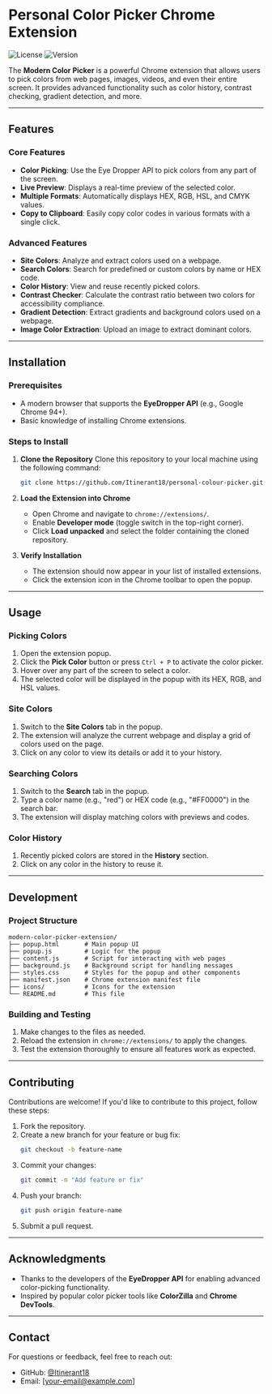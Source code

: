 # Personal  Color Picker Chrome Extension

![License](https://img.shields.io/badge/license-MIT-blue.svg) ![Version](https://img.shields.io/badge/version-1.0.0-green.svg)

The **Modern Color Picker** is a powerful Chrome extension that allows users to pick colors from web pages, images, videos, and even their entire screen. It provides advanced functionality such as color history, contrast checking, gradient detection, and more.

---

## Features

### Core Features
- **Color Picking**: Use the Eye Dropper API to pick colors from any part of the screen.
- **Live Preview**: Displays a real-time preview of the selected color.
- **Multiple Formats**: Automatically displays HEX, RGB, HSL, and CMYK values.
- **Copy to Clipboard**: Easily copy color codes in various formats with a single click.


### Advanced Features
- **Site Colors**: Analyze and extract colors used on a webpage.
- **Search Colors**: Search for predefined or custom colors by name or HEX code.
- **Color History**: View and reuse recently picked colors.
- **Contrast Checker**: Calculate the contrast ratio between two colors for accessibility compliance.
- **Gradient Detection**: Extract gradients and background colors used on a webpage.
- **Image Color Extraction**: Upload an image to extract dominant colors.

---

## Installation

### Prerequisites
- A modern browser that supports the **EyeDropper API** (e.g., Google Chrome 94+).
- Basic knowledge of installing Chrome extensions.

### Steps to Install
1. **Clone the Repository**
   Clone this repository to your local machine using the following command:
   ```bash
   git clone https://github.com/Itinerant18/personal-colour-picker.git
   ```

2. **Load the Extension into Chrome**
   - Open Chrome and navigate to `chrome://extensions/`.
   - Enable **Developer mode** (toggle switch in the top-right corner).
   - Click **Load unpacked** and select the folder containing the cloned repository.

3. **Verify Installation**
   - The extension should now appear in your list of installed extensions.
   - Click the extension icon in the Chrome toolbar to open the popup.

---

## Usage

### Picking Colors
1. Open the extension popup.
2. Click the **Pick Color** button or press `Ctrl + P` to activate the color picker.
3. Hover over any part of the screen to select a color.
4. The selected color will be displayed in the popup with its HEX, RGB, and HSL values.

### Site Colors
1. Switch to the **Site Colors** tab in the popup.
2. The extension will analyze the current webpage and display a grid of colors used on the page.
3. Click on any color to view its details or add it to your history.

### Searching Colors
1. Switch to the **Search** tab in the popup.
2. Type a color name (e.g., "red") or HEX code (e.g., "#FF0000") in the search bar.
3. The extension will display matching colors with previews and codes.

### Color History
1. Recently picked colors are stored in the **History** section.
2. Click on any color in the history to reuse it.

---

## Development

### Project Structure
```
modern-color-picker-extension/
├── popup.html       # Main popup UI
├── popup.js         # Logic for the popup
├── content.js       # Script for interacting with web pages
├── background.js    # Background script for handling messages
├── styles.css       # Styles for the popup and other components
├── manifest.json    # Chrome extension manifest file
├── icons/           # Icons for the extension
└── README.md        # This file
```

### Building and Testing
1. Make changes to the files as needed.
2. Reload the extension in `chrome://extensions/` to apply the changes.
3. Test the extension thoroughly to ensure all features work as expected.

---

## Contributing

Contributions are welcome! If you'd like to contribute to this project, follow these steps:
1. Fork the repository.
2. Create a new branch for your feature or bug fix:
   ```bash
   git checkout -b feature-name
   ```
3. Commit your changes:
   ```bash
   git commit -m "Add feature or fix"
   ```
4. Push your branch:
   ```bash
   git push origin feature-name
   ```
5. Submit a pull request.

---



## Acknowledgments

- Thanks to the developers of the **EyeDropper API** for enabling advanced color-picking functionality.
- Inspired by popular color picker tools like **ColorZilla** and **Chrome DevTools**.

---

## Contact

For questions or feedback, feel free to reach out:
- GitHub: [@Itinerant18](https://github.com/Itinerant18)
- Email: [your-email@example.com]
